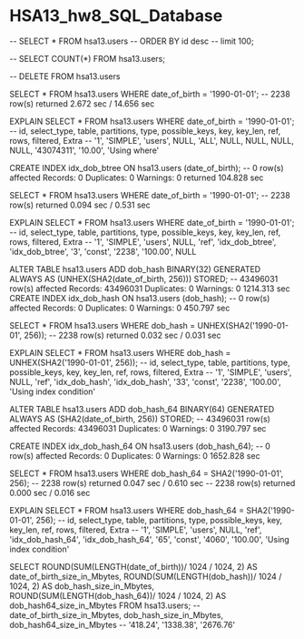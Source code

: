 # HSA13_hw8_SQL_Database

-- SELECT * FROM hsa13.users
-- ORDER BY id desc
-- limit 100;

 -- SELECT COUNT(*) FROM hsa13.users;

-- DELETE FROM hsa13.users

SELECT * FROM hsa13.users WHERE date_of_birth = '1990-01-01';
-- 2238 row(s) returned	2.672 sec / 14.656 sec

EXPLAIN SELECT * FROM hsa13.users WHERE date_of_birth = '1990-01-01';
-- id, select_type, table, partitions, type, possible_keys, key, key_len, ref, rows, filtered, Extra
-- '1', 'SIMPLE', 'users', NULL, 'ALL', NULL, NULL, NULL, NULL, '43074311', '10.00', 'Using where'







CREATE INDEX idx_dob_btree ON hsa13.users (date_of_birth);
-- 0 row(s) affected Records: 0  Duplicates: 0  Warnings: 0 returned 104.828 sec

SELECT * FROM hsa13.users WHERE date_of_birth = '1990-01-01';
-- 2238 row(s) returned  0.094 sec / 0.531 sec

EXPLAIN SELECT * FROM hsa13.users WHERE date_of_birth = '1990-01-01';
-- id, select_type, table, partitions, type, possible_keys, key, key_len, ref, rows, filtered, Extra
-- '1', 'SIMPLE', 'users', NULL, 'ref', 'idx_dob_btree', 'idx_dob_btree', '3', 'const', '2238', '100.00', NULL






ALTER TABLE hsa13.users 
ADD dob_hash BINARY(32) GENERATED ALWAYS AS (UNHEX(SHA2(date_of_birth, 256))) STORED;
-- 43496031 row(s) affected Records: 43496031  Duplicates: 0  Warnings: 0 1214.313 sec
CREATE INDEX idx_dob_hash ON hsa13.users (dob_hash);
-- 0 row(s) affected Records: 0  Duplicates: 0  Warnings: 0 450.797 sec


SELECT * FROM hsa13.users WHERE dob_hash = UNHEX(SHA2('1990-01-01', 256));
-- 2238 row(s) returned 0.032 sec / 0.031 sec

EXPLAIN SELECT * FROM hsa13.users WHERE dob_hash = UNHEX(SHA2('1990-01-01', 256));
-- id, select_type, table, partitions, type, possible_keys, key, key_len, ref, rows, filtered, Extra
-- '1', 'SIMPLE', 'users', NULL, 'ref', 'idx_dob_hash', 'idx_dob_hash', '33', 'const', '2238', '100.00', 'Using index condition'






ALTER TABLE hsa13.users 
ADD dob_hash_64 BINARY(64) GENERATED ALWAYS AS (SHA2(date_of_birth, 256)) STORED;
-- 43496031 row(s) affected Records: 43496031  Duplicates: 0  Warnings: 0 3190.797 sec

CREATE INDEX idx_dob_hash_64 ON hsa13.users (dob_hash_64);
-- 0 row(s) affected Records: 0  Duplicates: 0  Warnings: 0 1652.828 sec


SELECT * FROM hsa13.users WHERE dob_hash_64 = SHA2('1990-01-01', 256);
-- 2238 row(s) returned 0.047 sec / 0.610 sec
-- 2238 row(s) returned 0.000 sec / 0.016 sec

EXPLAIN SELECT * FROM hsa13.users WHERE dob_hash_64 = SHA2('1990-01-01', 256);
-- id, select_type, table, partitions, type, possible_keys, key, key_len, ref, rows, filtered, Extra
-- '1', 'SIMPLE', 'users', NULL, 'ref', 'idx_dob_hash_64', 'idx_dob_hash_64', '65', 'const', '4060', '100.00', 'Using index condition'






SELECT ROUND(SUM(LENGTH(date_of_birth))/ 1024 / 1024, 2) AS date_of_birth_size_in_Mbytes,
ROUND(SUM(LENGTH(dob_hash))/ 1024 / 1024, 2) AS dob_hash_size_in_Mbytes,
ROUND(SUM(LENGTH(dob_hash_64))/ 1024 / 1024, 2) AS dob_hash64_size_in_Mbytes
FROM hsa13.users;
-- date_of_birth_size_in_Mbytes, dob_hash_size_in_Mbytes, dob_hash64_size_in_Mbytes
-- '418.24', '1338.38', '2676.76'
